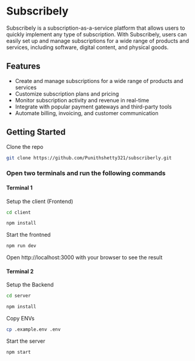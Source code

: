 
# Subscribely

Subscribely is a subscription-as-a-service platform that allows users to quickly implement any type of subscription. With Subscribely, users can easily set up and manage subscriptions for a wide range of products and services, including software, digital content, and physical goods.


## Features

- Create and manage subscriptions for a wide range of products and services
- Customize subscription plans and pricing
- Monitor subscription activity and revenue in real-time
- Integrate with popular payment gateways and third-party tools
- Automate billing, invoicing, and customer communication


## Getting Started

Clone the repo
```bash
git clone https://github.com/Punithshetty321/subscriberly.git
```

### Open two terminals and run the following commands
#### Terminal 1

Setup the client (Frontend)
```bash
cd client
```
```bash
npm install
```

Start the frontned
```bash
npm run dev
```
Open http://localhost:3000 with your browser to see the result

#### Terminal 2

Setup the Backend
```bash
cd server
```
```bash
npm install
```

Copy ENVs
```bash
cp .example.env .env
```

Start the server
```bash
npm start
```
 
